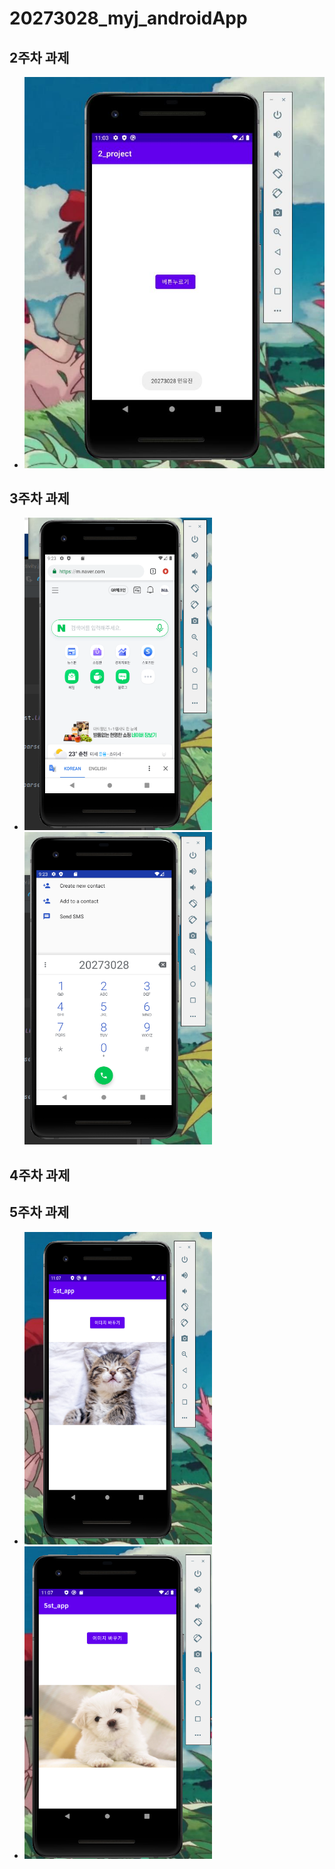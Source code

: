 # 20273028_myj_androidApp

## 2주차 과제
- <img width="" height="" src="./png/20273028myj.jpg"></img>

## 3주차 과제
- <img width="300" height="500" src="./png/20273028_3weeks.png"></img> <img width="300" height="500" src="./png/20273028_3weeks_2.png"></img>

## 4주차 과제

## 5주차 과제
- <img width="300" height="500" src="./png/20273028_5weeks.png"></img> 
- <img width="300" height="500" src="./png/20273028_5weeks2.png"></img>
